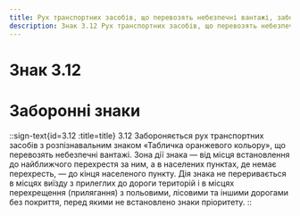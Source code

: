 ```yaml
---
title: Рух транспортних засобів, що перевозять небезпечні вантажі, заборонено
description: Знак 3.12 Рух транспортних засобів, що перевозять небезпечні вантажі, заборонено
---
```

# Знак 3.12
# Заборонні знаки
::sign-text{id=3.12 :title=title}
3.12 Забороняється рух транспортних засобів з розпізнавальним знаком «Табличка оранжевого кольору», що перевозять небезпечні вантажі.
Зона дії знака — від місця встановлення до найближчого перехрестя за ним, а в населених пунктах, де немає перехресть, — до кінця населеного пункту. Дія знака не переривається в місцях виїзду з прилеглих до дороги територій і в місцях перехрещення (прилягання) з польовими, лісовими та іншими дорогами без покриття, перед якими не встановлено знаки пріоритету.
::